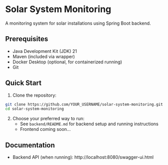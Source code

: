 # Solar System Monitoring

A monitoring system for solar installations using Spring Boot backend.

## Prerequisites

- Java Development Kit (JDK) 21
- Maven (included via wrapper)
- Docker Desktop (optional, for containerized running)
- Git

## Quick Start

1. Clone the repository:

```bash
git clone https://github.com/YOUR_USERNAME/solar-system-monitoring.git
cd solar-system-monitoring
```

2. Choose your preferred way to run:
   - See `backend/README.md` for backend setup and running instructions
   - Frontend coming soon...

## Documentation

- Backend API (when running): http://localhost:8080/swagger-ui.html
